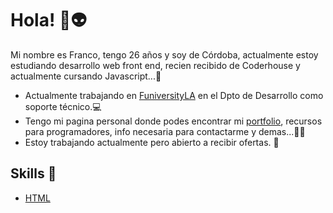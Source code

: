 # Hola! 🚀👽

Mi nombre es Franco, tengo 26 años y soy de Córdoba, actualmente estoy estudiando desarrollo web front end, recien recibido de Coderhouse y actualmente cursando Javascript...🤖

* Actualmente trabajando en [FuniversityLA](https://funiversity.la) en el Dpto de Desarrollo como soporte técnico.💻
* Tengo mi pagina personal donde podes encontrar mi [portfolio](www.francomayer.com.ar), recursos para programadores, info necesaria para contactarme y demas...👨‍💻
* Estoy trabajando actualmente pero abierto a recibir ofertas. 🙌

## Skills 👾

* [HTML](./assets/html-5.png)